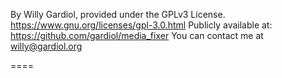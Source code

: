 
By Willy Gardiol, provided under the GPLv3 License. https://www.gnu.org/licenses/gpl-3.0.html
Publicly available at: https://github.com/gardiol/media_fixer
You can contact me at willy@gardiol.org

====


